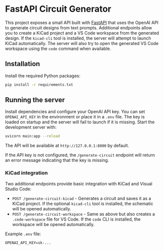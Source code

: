 # FastAPI Circuit Generator

This project exposes a small API built with [FastAPI](https://fastapi.tiangolo.com/) that uses the OpenAI API to generate circuit designs from text prompts.
Additional endpoints allow you to create a KiCad project and a VS Code workspace from the generated design. If the `kicad-cli` tool is installed, the server will attempt to launch KiCad automatically. The server will also try to open the generated VS Code workspace using the `code` command when available.

## Installation

Install the required Python packages:

```bash
pip install -r requirements.txt
```

## Running the server

Install dependencies and configure your OpenAI API key. You can set `OPENAI_API_KEY` in the environment or place it in a `.env` file. The key is loaded on startup and the server will fail to launch if it is missing. Start the development server with:

```bash
uvicorn main:app --reload
```

The API will be available at `http://127.0.0.1:8000` by default.

If the API key is not configured, the `/generate-circuit` endpoint will return an error message indicating that the key is missing.

### KiCad integration

Two additional endpoints provide basic integration with KiCad and Visual Studio Code:

- `POST /generate-circuit-kicad` - Generates a circuit and saves it as a KiCad project. If the optional `kicad-cli` tool is installed, the schematic will be opened automatically.
- `POST /generate-circuit-workspace` - Same as above but also creates a `.code-workspace` file for VS Code. If the `code` CLI is installed, the workspace will be opened automatically.

Example `.env` file:

```env
OPENAI_API_KEY=sk-...
```
